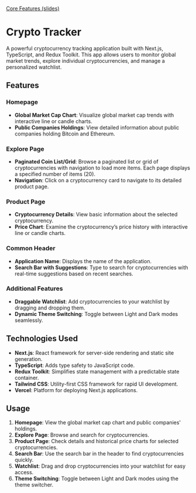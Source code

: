 [Core Features (slides)](https://docs.google.com/presentation/d/1UIEhjHRqw9TyPm8B_WLwItkyefb8QC3aInwb4g-2QHE/edit?usp=sharing)

# Crypto Tracker

A powerful cryptocurrency tracking application built with Next.js, TypeScript, and Redux Toolkit. This app allows users to monitor global market trends, explore individual cryptocurrencies, and manage a personalized watchlist.

## Features

### Homepage
- **Global Market Cap Chart**: Visualize global market cap trends with interactive line or candle charts.
- **Public Companies Holdings**: View detailed information about public companies holding Bitcoin and Ethereum.

### Explore Page
- **Paginated Coin List/Grid**: Browse a paginated list or grid of cryptocurrencies with navigation to load more items. Each page displays a specified number of items (20).
- **Navigation**: Click on a cryptocurrency card to navigate to its detailed product page.

### Product Page
- **Cryptocurrency Details**: View basic information about the selected cryptocurrency.
- **Price Chart**: Examine the cryptocurrency’s price history with interactive line or candle charts.

### Common Header
- **Application Name**: Displays the name of the application.
- **Search Bar with Suggestions**: Type to search for cryptocurrencies with real-time suggestions based on recent searches.

### Additional Features
- **Draggable Watchlist**: Add cryptocurrencies to your watchlist by dragging and dropping them.
- **Dynamic Theme Switching**: Toggle between Light and Dark modes seamlessly.

## Technologies Used
- **Next.js**: React framework for server-side rendering and static site generation.
- **TypeScript**: Adds type safety to JavaScript code.
- **Redux Toolkit**: Simplifies state management with a predictable state container.
- **Tailwind CSS**: Utility-first CSS framework for rapid UI development.
- **Vercel**: Platform for deploying Next.js applications.

## Usage

1. **Homepage**: View the global market cap chart and public companies' holdings.
2. **Explore Page**: Browse and search for cryptocurrencies.
3. **Product Page**: Check details and historical price charts for selected cryptocurrencies.
4. **Search Bar**: Use the search bar in the header to find cryptocurrencies quickly.
5. **Watchlist**: Drag and drop cryptocurrencies into your watchlist for easy access.
6. **Theme Switching**: Toggle between Light and Dark modes using the theme switcher.
